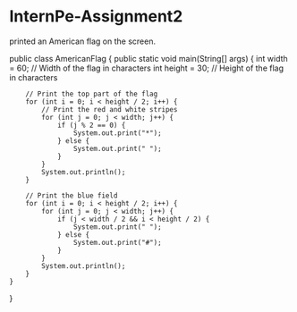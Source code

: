 # InternPe-Assignment2
 printed an American flag on the screen.

 
public class AmericanFlag {
    public static void main(String[] args) {
        int width = 60; // Width of the flag in characters
        int height = 30; // Height of the flag in characters

        // Print the top part of the flag
        for (int i = 0; i < height / 2; i++) {
            // Print the red and white stripes
            for (int j = 0; j < width; j++) {
                if (j % 2 == 0) {
                    System.out.print("*");
                } else {
                    System.out.print(" ");
                }
            }
            System.out.println();
        }

        // Print the blue field
        for (int i = 0; i < height / 2; i++) {
            for (int j = 0; j < width; j++) {
                if (j < width / 2 && i < height / 2) {
                    System.out.print(" ");
                } else {
                    System.out.print("#");
                }
            }
            System.out.println();
        }
    }
}
